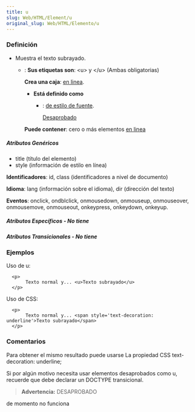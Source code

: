 ```yaml
---
title: u
slug: Web/HTML/Element/u
original_slug: Web/HTML/Elemento/u
---
```


### Definición

- Muestra el texto subrayado.
  - : **Sus etiquetas son**: \<u> y \</u> (Ambas obligatorias)

    **Crea una caja**: [en linea](/es/HTML/Elemento/Tipos_de_elementos#en_linea).

    - **Está definido como**

      - : [de estilo de fuente](/es/HTML/Elemento/Tipos_de_elementos#de_estilo_de_fuente).

         [Desaprobado](/es/HTML/Elemento/Tipos_de_elementos#Desaprobado)

    **Puede contener**: cero o más elementos [en linea](/es/HTML/Elemento/Tipos_de_elementos#en_linea)

##### Atributos Genéricos

- title (título del elemento)
- style (información de estilo en línea)

**Identificadores**: id, class (identificadores a nivel de documento)

**Idioma**: lang (información sobre el idioma), dir (dirección del texto)

**Eventos**: onclick, ondblclick, onmousedown, onmouseup, onmouseover, onmousemove, onmouseout, onkeypress, onkeydown, onkeyup.

##### Atributos Específicos - No tiene

##### Atributos Transicionales - No tiene

### Ejemplos

Uso de u:

```
  <p>
       Texto normal y... <u>Texto subrayado</u>
  </p>
```

Uso de CSS:

```
  <p>
       Texto normal y... <span style='text-decoration: underline'>Texto subrayado</span>
  </p>
```

### Comentarios

Para obtener el mismo resultado puede usarse La propiedad CSS text-decoration: underline;

Si por algún motivo necesita usar elementos desaprobados como u, recuerde que debe declarar un DOCTYPE transicional.

> **Advertencia:** DESAPROBADO

de momento no funciona
